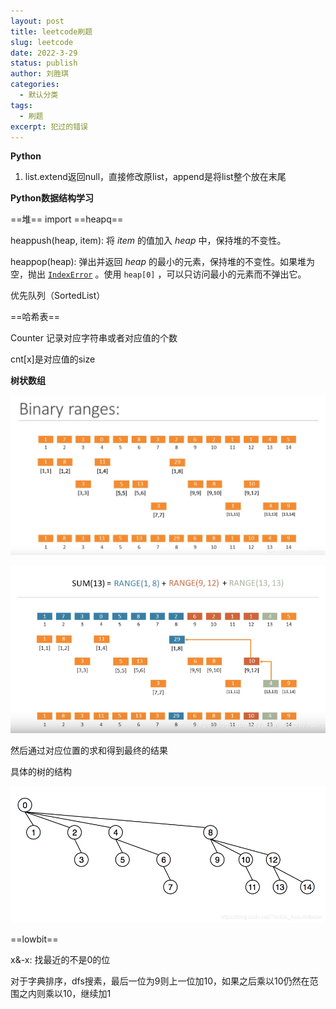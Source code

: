 ```yaml
---
layout: post
title: leetcode刷题
slug: leetcode
date: 2022-3-29
status: publish
author: 刘胜琪
categories: 
  - 默认分类
tags: 
  - 刷题
excerpt: 犯过的错误
---
```


**Python**

1. list.extend返回null，直接修改原list，append是将list整个放在末尾



**Python数据结构学习**

==堆== import ==heapq==

heappush(heap, item): 将 *item* 的值加入 *heap* 中，保持堆的不变性。

heappop(heap): 弹出并返回 *heap* 的最小的元素，保持堆的不变性。如果堆为空，抛出 [`IndexError`](https://docs.python.org/zh-cn/3/library/exceptions.html#IndexError) 。使用 `heap[0]` ，可以只访问最小的元素而不弹出它。

优先队列（SortedList）

==哈希表==

Counter 记录对应字符串或者对应值的个数

cnt[x]是对应值的size



**树状数组**

![](2022-3-29-leetcode刷题.assets/binary_tree.png)

![](2022-3-29-leetcode刷题.assets/watermark,type_ZmFuZ3poZW5naGVpdGk,shadow_10,text_aHR0cHM6Ly9ibG9nLmNzZG4ubmV0L1lhb2thaV9Bc3N1bHRNYXN0ZXI=,size_16,color_FFFFFF,t_70-16490562983703.png)

然后通过对应位置的求和得到最终的结果

具体的树的结构

<img src="2022-3-29-leetcode刷题.assets/watermark,type_ZmFuZ3poZW5naGVpdGk,shadow_10,text_aHR0cHM6Ly9ibG9nLmNzZG4ubmV0L1lhb2thaV9Bc3N1bHRNYXN0ZXI=,size_16,color_FFFFFF,t_70-16490563397235.png" style="zoom: 67%;" />

==lowbit==

x&-x: 找最近的不是0的位



对于字典排序，dfs搜素，最后一位为9则上一位加10，如果之后乘以10仍然在范围之内则乘以10，继续加1
